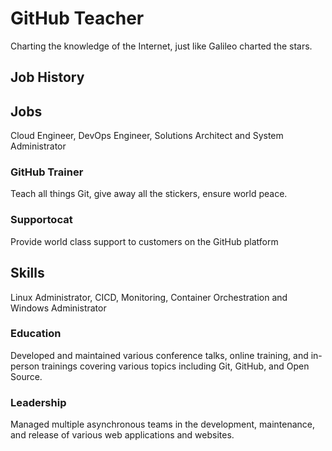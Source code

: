 # GitHub Teacher

Charting the knowledge of the Internet, just like Galileo charted the stars.

## Job History

## Jobs
Cloud Engineer, DevOps Engineer, Solutions Architect and System Administrator

### GitHub Trainer

Teach all things Git, give away all the stickers, ensure world peace.

### Supportocat

Provide world class support to customers on the GitHub platform

## Skills
Linux Administrator, CICD, Monitoring, Container Orchestration and Windows Administrator


### Education

Developed and maintained various conference talks, online training, and in-person trainings covering various topics including Git, GitHub, and Open Source.

### Leadership

Managed multiple asynchronous teams in the development, maintenance, and release of various web applications and websites.
